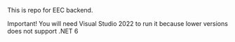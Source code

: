 This is repo for EEC backend.

Important!
You will need Visual Studio 2022 to run it because lower versions does not support .NET 6
